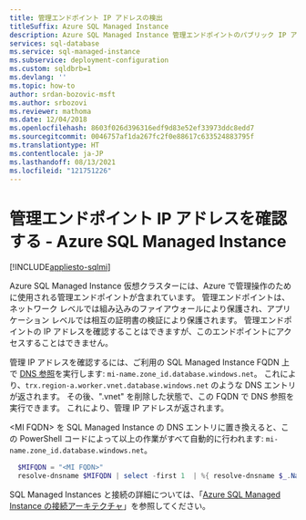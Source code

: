```yaml
---
title: 管理エンドポイント IP アドレスの検出
titleSuffix: Azure SQL Managed Instance
description: Azure SQL Managed Instance 管理エンドポイントのパブリック IP アドレスを取得し、組み込みファイアウォールの保護機能を検証する方法について説明します
services: sql-database
ms.service: sql-managed-instance
ms.subservice: deployment-configuration
ms.custom: sqldbrb=1
ms.devlang: ''
ms.topic: how-to
author: srdan-bozovic-msft
ms.author: srbozovi
ms.reviewer: mathoma
ms.date: 12/04/2018
ms.openlocfilehash: 8603f026d396316edf9d83e52ef33973ddc8edd7
ms.sourcegitcommit: 0046757af1da267fc2f0e88617c633524883795f
ms.translationtype: HT
ms.contentlocale: ja-JP
ms.lasthandoff: 08/13/2021
ms.locfileid: "121751226"
---
```

# <a name="determine-the-management-endpoint-ip-address---azure-sql-managed-instance"></a>管理エンドポイント IP アドレスを確認する - Azure SQL Managed Instance 
[!INCLUDE[appliesto-sqlmi](../includes/appliesto-sqlmi.md)]

Azure SQL Managed Instance 仮想クラスターには、Azure で管理操作のために使用される管理エンドポイントが含まれています。 管理エンドポイントは、ネットワーク レベルでは組み込みのファイアウォールにより保護され、アプリケーション レベルでは相互の証明書の検証により保護されます。 管理エンドポイントの IP アドレスを確認することはできますが、このエンドポイントにアクセスすることはできません。

管理 IP アドレスを確認するには、ご利用の SQL Managed Instance FQDN 上で [DNS 参照](/windows-server/administration/windows-commands/nslookup)を実行します: `mi-name.zone_id.database.windows.net`。 これにより、`trx.region-a.worker.vnet.database.windows.net` のような DNS エントリが返されます。 その後、".vnet" を削除した状態で、この FQDN で DNS 参照を実行できます。 これにより、管理 IP アドレスが返されます。 

\<MI FQDN\> を SQL Managed Instance の DNS エントリに置き換えると、この PowerShell コードによって以上の作業がすべて自動的に行われます: `mi-name.zone_id.database.windows.net`。
  
``` powershell
  $MIFQDN = "<MI FQDN>"
  resolve-dnsname $MIFQDN | select -first 1  | %{ resolve-dnsname $_.NameHost.Replace(".vnet","")}
```

SQL Managed Instances と接続の詳細については、「[Azure SQL Managed Instance の接続アーキテクチャ](connectivity-architecture-overview.md)」を参照してください。
